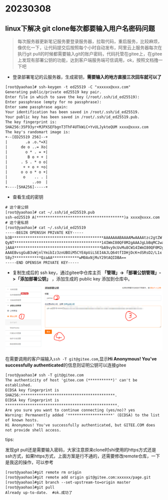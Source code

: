 # 20230308

## linux下解决 git clone每次都要输入用户名密码问题

> 每次服务器更新笔记服务要登录服务器，拉取代码，重启服务，比较麻烦，像优化一下，让代码提交后按照每个小时自动发布，阿里云上服务器每次在执行git pull的时候都需要输入git的账户密码，代码托管在gitee上，在gitee上发现有部署公钥的功能，达到客户端服务端可信调用，ok，按照文档撸一下吧

- 登录部署笔记的云服务器，生成密钥，**需要输入的地方直接三次回车就可以了**

```shell
[root@yaohao]# ssh-keygen -t ed25519 -C "xxxxxx@xxx.com"
Generating public/private ed25519 key pair.
Enter file in which to save the key (/root/.ssh/id_ed25519):
Enter passphrase (empty for no passphrase):
Enter same passphrase again:
Your identification has been saved in /root/.ssh/id_ed25519.
Your public key has been saved in /root/.ssh/id_ed25519.pub.
The key fingerprint is:
SHA256:35F93yr+MJPXSEFbgnT3ThF4UTkWiC+YvULJykteQUM xxxx@xxxx.com
The key's randomart image is:
+--[ED25519 256]--+
|        .a .o.*=X|
|      de o ..= Xo|
|        o * . = +|
|         B o + + |
|      . S . * o o|
|       + + o + +o|
|      o o o * o +|
|       o    .. . |
|           ..oo  |
+----[SHA256]-----+
```

- 查看生成的密钥

```shell
# 这个是公钥
[root@yaohao]# cat ~/.ssh/id_ed25519.pub
ssh-ed25519 A(***************************************)a xxxx@xxxx.com
# 这个是私钥
[root@yaohao]# cat ~/.ssh/id_ed25519
-----BEGIN OPENSSH PRIVATE KEY-----
b3B*****************************************AAAAAAABAAAAMwAAAAtzc2gtZW
QyNT***************************************14IWmI80QF0M2gAAAJgLbBqMC2wa
jAAA***************************************bA9vy9cUvMu8CW14IWmI80QF0M2g
AAAEBvsgGuB3vWjnlYmibIz3znUBOiM5CYE4pUiLSEI4AJLQ64tfIDHjDcK+dSRsD2/L1x
S8y7************QzaAA************wM0AxNjMuY29tAQIDBA==
-----END OPENSSH PRIVATE KEY-----
```

- 复制生成后的 ssh key，通过gitee中仓库主页 **「管理」->「部署公钥管理」->「添加部署公钥」** ，添加生成的 public key 添加到仓库中。

<img src="attachments/image-20230308150006251.png" alt="image-20230308150006251" style="zoom:50%;" />

在需要调用的客户端输入`ssh -T git@gitee.com`,显示**Hi Anonymous! You've successfully authenticated**的信息则证明公钥可以连接gitee

```shell
[root@yaohao]# ssh -T git@gitee.com
The authenticity of host 'gitee.com (***********)' can't be established.
ECDSA key fingerprint is SHA256:******************************************.
ECDSA key fingerprint is **************************************************.
Are you sure you want to continue connecting (yes/no)? yes
Warning: Permanently added '********************' (ECDSA) to the list of known hosts.
Hi Anonymous! You've successfully authenticated, but GITEE.COM does not provide shell access.
```

tips:

发现git pull还是需要输入密码，大家注意原来clone时shi使用的https方式还是ssh方式，如果https方式，上面方案是行不通的，还需要修改remote仓库，一下是我这的操作，可以参考

```shell
[root@yaohao]#git remote rm origin
[root@yaohao]#git remote add origin git@gitee.com:xxxxxx/page.git
[root@yaohao]#git branch --set-upstream-to=origin master
[root@yaohao]#git pull
Already up-to-date.  #ok.成功了
```

